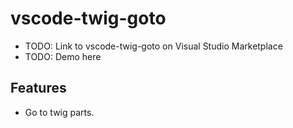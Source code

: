 # vscode-twig-goto
- TODO: Link to vscode-twig-goto on Visual Studio Marketplace
- TODO: Demo here

## Features
- Go to twig parts.
